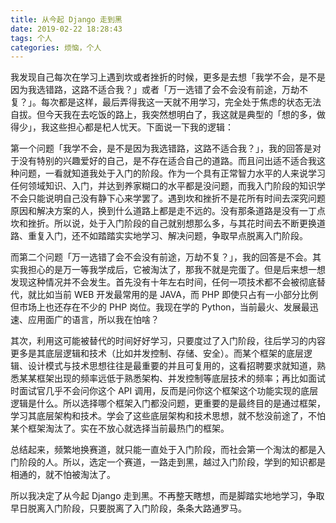 ```yaml
---
title: 从今起 Django 走到黑
date: 2019-02-22 18:28:43
tags: 个人
categories: 烦恼，个人
---
```


我发现自己每次在学习上遇到坎或者挫折的时候，更多是去想「我学不会，是不是因为我选错路，这路不适合我？」或者「万一选错了会不会没有前途，万劫不复？」。每次都是这样，最后弄得我这一天就不用学习，完全处于焦虑的状态无法自拔。但今天我在去吃饭的路上，我突然想明白了，我这就是典型的「想的多，做得少」，我这些担心都是杞人忧天。下面说一下我的逻辑：

第一个问题「我学不会，是不是因为我选错路，这路不适合我？」，我的回答是对于没有特别的兴趣爱好的自己，是不存在适合自己的道路。而且问出适不适合我这种问题，一看就知道我处于入门的阶段。作为一个具有正常智力水平的人来说学习任何领域知识、入门，并达到养家糊口的水平都是没问题，而我入门阶段的知识学不会只能说明自己没有静下心来学罢了。遇到坎和挫折不是花所有时间去深究问题原因和解决方案的人，换到什么道路上都是走不远的。没有那条道路是没有一丁点坎和挫折。所以说，处于入门阶段的自己就别想那么多，与其花时间去不断更换道路、重复入门，还不如踏踏实实地学习、解决问题，争取早点脱离入门阶段。

而第二个问题「万一选错了会不会没有前途，万劫不复？」，我的回答是不会。其实我担心的是万一等我学成后，它被淘汰了，那我不就是完蛋了。但是后来想一想发现这种情况并不会发生。首先没有十年左右时间，任何一项技术都不会被彻底替代，就比如当前 WEB 开发最常用的是 JAVA，而 PHP 即使只占有一小部分比例但市场上也还存在不少的 PHP 岗位。我现在学的 Python，当前最火、发展最迅速、应用面广的语言，所以我在怕啥？

其次，利用这可能被替代的时间好好学习，只要度过了入门阶段，往后学习的内容更多是其底层逻辑和技术（比如并发控制、存储、安全）。而某个框架的底层逻辑、设计模式与技术思想往往是最重要的并且可复用的，这看招聘要求就知道，熟悉某某框架出现的频率远低于熟悉架构、并发控制等底层技术的频率；再比如面试时面试官几乎不会问你这个 API 调用，反而是问你这个框架这个功能实现的底层逻辑是什么。所以选择哪个框架入门都没问题，更重要的是最终目的是通过框架，学习其底层架构和技术。学会了这些底层架构和技术思想，就不愁没前途了，不怕某个框架淘汰了。实在不放心就选择当前最热门的框架。

总结起来，频繁地换赛道，就只能一直处于入门阶段，而社会第一个淘汰的都是入门阶段的人。所以，选定一个赛道，一路走到黑，越过入门阶段，学到的知识都是相通的，就不怕被淘汰了。

所以我决定了从今起 Django 走到黑。不再整天瞎想，而是脚踏实地地学习，争取早日脱离入门阶段，只要脱离了入门阶段，条条大路通罗马。